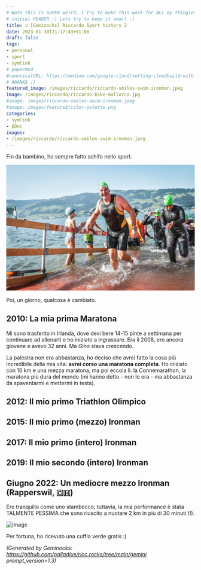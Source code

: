 ```yaml
---
# Note this is SUPER weird, I try to make this work for ALL my thingies so there might be some behavioural clatches in the
# initial HEADER :) Lets try to keep it small :)
title: ♊ [Geminocks] Riccardo Sport history 2
date: 2023-01-30T21:17:43+01:00
draft: false
tags:
- personal
- sport
- symlink
# paperMod
#canonicalURL: https://medium.com/google-cloud/setting-cloudbuild-with-pulumi-in-python-330e8b54b2cf
# ANANKE :)
featured_image: /images/riccardo/riccardo-smiles-swim-ironman.jpeg
image: /images/riccardo/riccardo-bike-mallorca.jpg
#image: imagez/riccardo-smiles-swim-ironman.jpeg
#image: images/feature2/color-palette.png
categories:
- symlink
- GDoc
images:
- /images/riccardo/riccardo-smiles-swim-ironman.jpeg
---
```

Fin da bambino, ho sempre fatto schifo nello sport.

![image](imagez/riccardo-smiles-swim-ironman.jpeg)

Poi, un giorno, qualcosa è cambiato.

## 2010: La mia prima Maratona

Mi sono trasferito in Irlanda, dove devi bere 14-15 pinte a settimana per continuare ad allenarti e ho iniziato a ingrassare. Era il 2008, ero ancora giovane e avevo 32 anni. Ma *Gino* stava crescendo.

La palestra non era abbastanza, ho deciso che avrei fatto la cosa più incredibile della mia vita: **avrei corso una maratona completa**. Ho iniziato con 10 km e una mezza maratona, ma poi eccola lì: la Connemarathon, la maratona più dura del mondo (mi hanno detto - non lo era - ma abbastanza da spaventarmi e mettermi in testa).

## 2012: Il mio primo Triathlon Olimpico


## 2015: Il mio primo (mezzo) Ironman


## 2017: Il mio primo (intero) Ironman

## 2019: Il mio secondo (intero) Ironman

## Giugno 2022: Un mediocre mezzo Ironman (Rapperswil, 🇨🇭)

Ero tranquillo come uno stambecco; tuttavia, la mia performance è stata TALMENTE PESSIMA che sono riuscito a nuotare 2 km in più di 30 minuti (!).

![image](/images/riccardo/riccardo-smiles-swim-ironman.jpeg)

Per fortuna, ho ricevuto una cuffia verde gratis :)


*(Generated by Geminocks: https://github.com/palladius/ricc.rocks/tree/main/gemini prompt_version=1.3)*